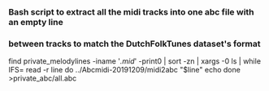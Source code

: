 ### Bash script to extract all the midi tracks into one abc file with an empty line
### between tracks to match the DutchFolkTunes dataset's format

find private_melodylines -iname '*.mid*' -print0 | sort -zn | xargs -0 ls | while IFS= read -r line
   do
      ../Abcmidi-20191209/midi2abc "$line"
   echo
done >private_abc/all.abc
